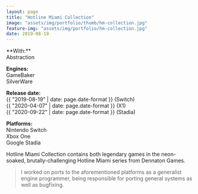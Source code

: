 ```yaml
---
layout: page
title: "Hotline Miami Collection"
image: "assets/img/portfolio/thumb/hm-collection.jpg"
feature-img: "assets/img/portfolio/hm-collection.jpg"
date: 2019-08-19
---
```

<div class="portfolio-page-right" markdown="1">
**With:**<br>Abstraction

**Engines:**<br>GameBaker<br>SilverWare

**Release date:**<br>{{ "2019-08-19" | date: page.date-format }} (Switch)<br>{{ "2020-04-07" | date: page.date-format }} (X1)<br>{{ "2020-09-22" | date: page.date-format }} (Stadia)

**Platforms:**<br>Nintendo Switch<br>Xbox One<br>Google Stadia
</div>
<div class="portfolio-page-left" markdown="1">
Hotline Miami Collection contains both legendary games in the neon-soaked, brutally-challenging Hotline Miami series from Dennaton Games.

> I worked on ports to the aforementioned platforms as a generalist engine programmer, being responsible for porting
> general systems as well as bugfixing.
<div>